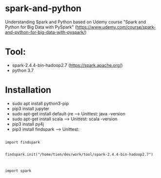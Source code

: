 # spark-and-python
Understanding Spark and Python based on Udemy course "Spark and Python for Big Data with PySpark" (https://www.udemy.com/course/spark-and-python-for-big-data-with-pyspark/)

# Tool:
+ spark-2.4.4-bin-hadoop2.7 (https://spark.apache.org/)
+ python 3.7

# Installation
+ sudo apt install python3-pip
+ pip3 install jupyter
+ sudo apt-get install default-jre
--> Unittest: java -version
+ sudo apt-get install scala
--> Unittest: scala -version
+ pip3 install py4j
+ pip3 install findspark
--> Unittest:
<code>
import findspark
  
findspark.init("/home/tien/dev/work/tool/spark-2.4.4-bin-hadoop2.7")

import spark
</code>

